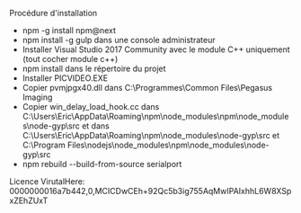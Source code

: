 ﻿Procédure d'installation
- npm -g install npm@next
- npm install -g gulp dans une console administrateur
- Installer Visual Studio 2017 Community avec le module C++ uniquement (tout cocher module c++)
- npm install dans le répertoire du projet
- Installer PICVIDEO.EXE
- Copier pvmjpgx40.dll dans C:\Programmes\Common Files\Pegasus Imaging
- Copier win_delay_load_hook.cc dans C:\Users\Eric\AppData\Roaming\npm\node_modules\npm\node_modules\node-gyp\src
 et dans C:\Users\Eric\AppData\Roaming\npm\node_modules\node-gyp\src et C:\Program Files\nodejs\node_modules\npm\node_modules\node-gyp\src
- npm rebuild --build-from-source serialport


 Licence VirutalHere: 0000000016a7b442,0,MCICDwCEh+92Qc5b3ig755AqMwIPAIxhhL6W8XSpxZEhZUxT
